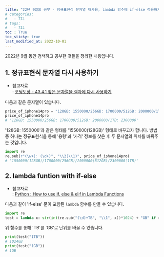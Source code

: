 ```yaml
---
title: "22년 9월의 공부 - 정규표현식 문자열 재사용, lambda 함수에 if-else 적용하기"
# categories:
#   - TIL
# tags:
#   - TIL
toc : True
toc_sticky: true
last_modified_at: 2022-10-01
---
```


2022년 9월 동안 검색하고 공부한 것들을 정리한 내용입니다.   

## 1. 정규표현식 문자열 다시 사용하기

 - 참고자료  
    : [코딩도장 - 43.4.1  찾은 문자열을 결과에 다시 사용하기](https://dojang.io/mod/page/view.php?id=2438)


다음과 같은 문자열이 있습니다.

```py
price_of_iphone14pro = "128GB: 1550000/256GB: 1700000/512GB: 2000000/1TB: 2300000"
price_of_iphone14pro
# '128GB: 1550000/256GB: 1700000/512GB: 2000000/1TB: 2300000'
```

'128GB: 1550000'과 같은 형태를 '1550000(128GB)' 형태로 바꾸고자 합니다. 방법 중 하나는 정규표현식을 통해 '용량'과 '가격' 정보를 찾은 후 두 문자열의 위치를 바꿔주는 것입니다. 

```py
import re
re.sub(r"(\w+): (\d+)", "\\2(\\1)", price_of_iphone14pro)
# '1550000(128GB)/1700000(256GB)/2000000(512GB)/2300000(1TB)'
```

## 2. lambda funtion with if-else 

 - 참고자료  
    : [Python : How to use if, else & elif in Lambda Functions](https://thispointer.com/python-how-to-use-if-else-elif-in-lambda-functions/)


다음과 같이 'if-else' 문이 포함된 `lambda` 함수를 만들 수 있습니다.
```py
import re
test = lambda x: str(int(re.sub("(\d)+TB", "\\1", x))*1024) + "GB" if re.search("TB", x) else x
```

위 함수를 통해 'TB'를 'GB'로 단위를 바꿀 수 있습니다.
```py
print(test("1TB"))
# 1024GB
print(test("1GB"))
# 1GB
```






